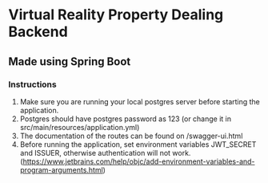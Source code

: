 # Virtual Reality Property Dealing Backend

## Made using Spring Boot

### Instructions
1. Make sure you are running your local postgres server before starting the application.
2. Postgres should have postgres password as 123 (or change it in src/main/resources/application.yml)
3. The documentation of the routes can be found on /swagger-ui.html
4. Before running the application, set environment variables JWT_SECRET and ISSUER, otherwise authentication will not work. (https://www.jetbrains.com/help/objc/add-environment-variables-and-program-arguments.html)